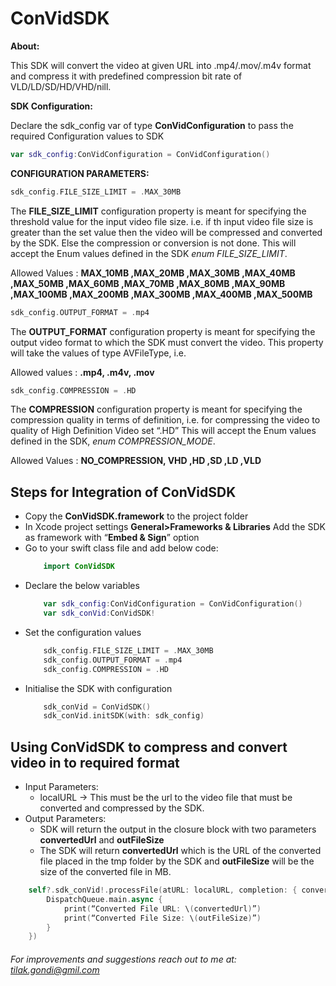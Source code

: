 # ConVidSDK
**About:**

This SDK will convert the video at given URL into .mp4/.mov/.m4v format and compress it with
predefined compression bit rate of VLD/LD/SD/HD/VHD/nill.

**SDK Configuration:**

Declare the sdk_config var of type **ConVidConfiguration** to pass the required Configuration values
to SDK
```Swift 
var sdk_config:ConVidConfiguration = ConVidConfiguration()
```

**CONFIGURATION PARAMETERS:**
```Swift 
sdk_config.FILE_SIZE_LIMIT = .MAX_30MB 
```
The **FILE_SIZE_LIMIT** configuration property is meant for specifying the threshold value
for the input video file size. i.e. if th input video file size is greater than the set value then the
video will be compressed and converted by the SDK. Else the compression or conversion is not
done. This will accept the Enum values defined in the SDK *enum FILE_SIZE_LIMIT*.

Allowed Values : **MAX_10MB ,MAX_20MB ,MAX_30MB ,MAX_40MB ,MAX_50MB ,MAX_60MB ,MAX_70MB ,MAX_80MB ,MAX_90MB ,MAX_100MB ,MAX_200MB ,MAX_300MB ,MAX_400MB ,MAX_500MB**

```Swift
sdk_config.OUTPUT_FORMAT = .mp4
```
The **OUTPUT_FORMAT** configuration property is meant for specifying the output video
format to which the SDK must convert the video. This property will take the values of type
AVFileType, i.e.

Allowed values : **.mp4, .m4v, .mov**

```Swift
sdk_config.COMPRESSION = .HD
```
The **COMPRESSION** configuration property is meant for specifying the compression quality in
terms of definition, i.e. for compressing the video to quality of High Definition Video set “.HD”
This will accept the Enum values defined in the SDK, *enum COMPRESSION_MODE*.

Allowed Values : **NO_COMPRESSION, VHD ,HD ,SD ,LD ,VLD**

## Steps for Integration of ConVidSDK
- Copy the **ConVidSDK.framework** to the project folder
- In Xcode project settings **General>Frameworks & Libraries** Add the SDK as framework with
“**Embed & Sign**” option
- Go to your swift class file and add below code:
    ```Swift
        import ConVidSDK
    ```
- Declare the below variables
    ```Swift
        var sdk_config:ConVidConfiguration = ConVidConfiguration()
        var sdk_conVid:ConVidSDK!
    ```
- Set the configuration values
    ```Swift
        sdk_config.FILE_SIZE_LIMIT = .MAX_30MB
        sdk_config.OUTPUT_FORMAT = .mp4
        sdk_config.COMPRESSION = .HD
    ```
- Initialise the SDK with configuration
    ```Swift 
        sdk_conVid = ConVidSDK()
        sdk_conVid.initSDK(with: sdk_config)
    ```
## Using ConVidSDK to compress and convert video in to required format 
- Input Parameters:
    - localURL -> This must be the url to the video file that must be converted and compressed by the SDK.
- Output Parameters:
    - SDK will return the output in the closure block with two parameters **convertedUrl** and **outFileSize**
    - The SDK will return **convertedUrl** which is the URL of the converted file placed in the tmp folder by the SDK and **outFileSize** will be the size of the converted file in MB.

```Swift
    self?.sdk_conVid!.processFile(atURL: localURL, completion: { convertedUrl,outFileSize in
        DispatchQueue.main.async {
            print(“Converted File URL: \(convertedUrl)”)
            print(“Converted File Size: \(outFileSize)”)
        }
    })
```

###### *For improvements and suggestions reach out to me at: tilak.gondi@gmil.com*
